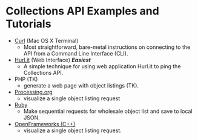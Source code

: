 # Collections API Examples and Tutorials
- <a href="curl_guggenheim/curl.md">Curl</a> (Mac OS X Terminal)
  - Most straightforward, bare-metal instructions on connecting to the API from a Command Line Interface (CLI).
- <a href="web_guggenheim/web.md">Hurl.it</a> (Web Interface) ***Easiest***
  - A simple technique for using web application Hurl.it to ping the Collections API.
- PHP (TK)
  - generate a web page with object listings (TK).
- <a href="processing_guggenheim/">Processing.org</a>
  - visualize a single object listing request
- <a href="ruby_guggenheim/guggenheim.rb">Ruby</a>
  - Make sequential requests for wholesale object list and save to local JSON.
- <a href="of_guggenheim/README.md">OpenFrameworks (C++)</a>
  - visualize a single object listing request. 

